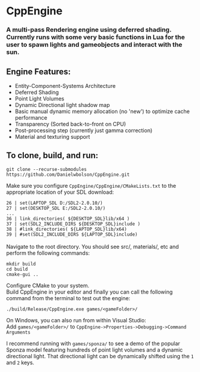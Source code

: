 # CppEngine

### A multi-pass Rendering engine using deferred shading. Currently runs with some very basic functions in Lua for the user to spawn lights and gameobjects and interact with the sun.

## Engine Features:  
- Entity-Component-Systems Architecture
- Deferred Shading
- Point Light Volumes
- Dynamic Directional light shadow map
- Basic manual dynamic memory allocation (no 'new') to optimize cache performance
- Transparency (Sorted back-to-front on CPU)
- Post-processing step (currently just gamma correction)
- Material and texturing support


## To clone, build, and run:  
```
git clone --recurse-submodules https://github.com/Danielwbolson/CppEngine.git
```
Make sure you configure `CppEngine/CppEngine/CMakeLists.txt` to the appropriate location of your SDL download:  

`26 | set(LAPTOP_SDL D:/SDL2-2.0.10/)`  
`27 | set(DESKTOP_SDL E:/SDL2-2.0.10/)`  
`...`  
`36 | link_directories( ${DESKTOP_SDL}lib/x64 )`  
`37 | set(SDL2_INCLUDE_DIRS ${DESKTOP_SDL}include )`  
`38 | #link_directories( ${LAPTOP_SDL}lib/x64)`  
`39 | #set(SDL2_INCLUDE_DIRS ${LAPTOP_SDL}include)`  
<br/>
Navigate to the root directory. You should see src/, materials/, etc and perform the following commands:
```
mkdir build
cd build
cmake-gui ..
```
Configure CMake to your system.  
Build CppEngine in your editor and finally you can call the following command from the terminal to test out the engine:
```
./build/Release/CppEngine.exe games/<gameFolder>/
```
On Windows, you can also run from within Visual Studio:  
Add `games/<gameFolder>/` to `CppEngine->Properties->Debugging->Command Arguments`

I recommend running with `games/sponza/` to see a demo of the popular Sponza model featuring hundreds of point light volumes and a  dynamic directional light. That directional light can be dynamically shifted using the `1` and `2` keys.
